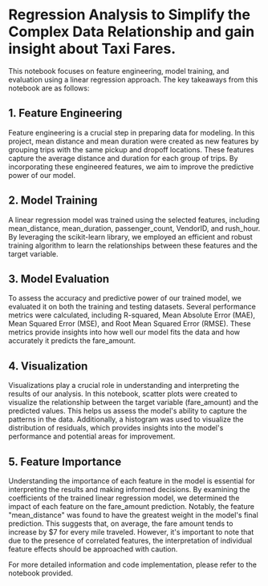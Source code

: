 # Regression Analysis to Simplify the Complex Data Relationship and gain insight about Taxi Fares.

This notebook focuses on feature engineering, model training, and evaluation using a linear regression approach. The key takeaways from this notebook are as follows:

## 1. Feature Engineering
Feature engineering is a crucial step in preparing data for modeling. In this project, mean distance and mean duration were created as new features by grouping trips with the same pickup and dropoff locations. These features capture the average distance and duration for each group of trips. By incorporating these engineered features, we aim to improve the predictive power of our model.

## 2. Model Training
A linear regression model was trained using the selected features, including mean_distance, mean_duration, passenger_count, VendorID, and rush_hour. By leveraging the scikit-learn library, we employed an efficient and robust training algorithm to learn the relationships between these features and the target variable.

## 3. Model Evaluation
To assess the accuracy and predictive power of our trained model, we evaluated it on both the training and testing datasets. Several performance metrics were calculated, including R-squared, Mean Absolute Error (MAE), Mean Squared Error (MSE), and Root Mean Squared Error (RMSE). These metrics provide insights into how well our model fits the data and how accurately it predicts the fare_amount.

## 4. Visualization
Visualizations play a crucial role in understanding and interpreting the results of our analysis. In this notebook, scatter plots were created to visualize the relationship between the target variable (fare_amount) and the predicted values. This helps us assess the model's ability to capture the patterns in the data. Additionally, a histogram was used to visualize the distribution of residuals, which provides insights into the model's performance and potential areas for improvement.

## 5. Feature Importance
Understanding the importance of each feature in the model is essential for interpreting the results and making informed decisions. By examining the coefficients of the trained linear regression model, we determined the impact of each feature on the fare_amount prediction. Notably, the feature "mean_distance" was found to have the greatest weight in the model's final prediction. This suggests that, on average, the fare amount tends to increase by $7 for every mile traveled. However, it's important to note that due to the presence of correlated features, the interpretation of individual feature effects should be approached with caution.

For more detailed information and code implementation, please refer to the notebook provided.
